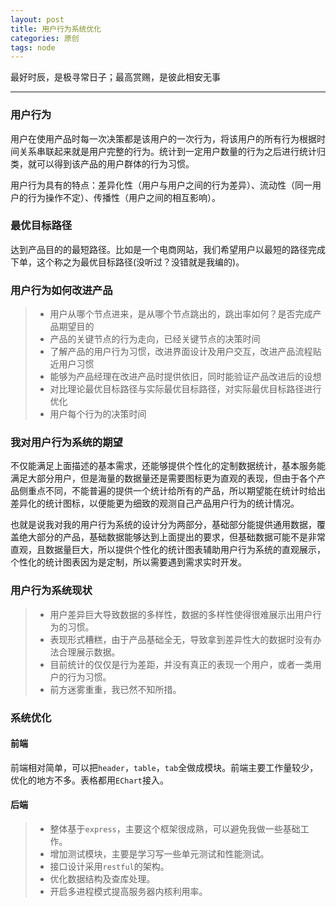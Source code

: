 ```yaml
---
layout: post
title: 用户行为系统优化
categories: 原创
tags: node
---
```


最好时辰，是极寻常日子；最高赏赐，是彼此相安无事

<!--more-->
* * *

### 用户行为

用户在使用产品时每一次决策都是该用户的一次行为，将该用户的所有行为根据时间关系串联起来就是用户完整的行为。统计到一定用户数量的行为之后进行统计归类，就可以得到该产品的用户群体的行为习惯。

用户行为具有的特点：差异化性（用户与用户之间的行为差异）、流动性（同一用户的行为操作不定）、传播性（用户之间的相互影响）。

### 最优目标路径

达到产品目的的最短路径。比如是一个电商网站，我们希望用户以最短的路径完成下单，这个称之为最优目标路径(没听过？没错就是我编的)。

### 用户行为如何改进产品

> * 用户从哪个节点进来，是从哪个节点跳出的，跳出率如何？是否完成产品期望目的
> * 产品的关键节点的行为走向，已经关键节点的决策时间
> * 了解产品的用户行为习惯，改进界面设计及用户交互，改进产品流程贴近用户习惯
> * 能够为产品经理在改进产品时提供依旧，同时能验证产品改进后的设想
> * 对比理论最优目标路径与实际最优目标路径，对实际最优目标路径进行优化
> * 用户每个行为的决策时间

### 我对用户行为系统的期望

不仅能满足上面描述的基本需求，还能够提供个性化的定制数据统计，基本服务能满足大部分用户，但是海量的数据量还是需要图标更为直观的表现，但由于各个产品侧重点不同，不能普遍的提供一个统计给所有的产品，所以期望能在统计时给出差异化的统计图标，以便能更为细致的观测自己产品用户行为的统计情况。

也就是说我对我的用户行为系统的设计分为两部分，基础部分能提供通用数据，覆盖绝大部分的产品，基础数据能够达到上面提出的要求，但基础数据可能不是非常直观，且数据量巨大，所以提供个性化的统计图表辅助用户行为系统的直观展示，个性化的统计图表因为是定制，所以需要遇到需求实时开发。

### 用户行为系统现状

> * 用户差异巨大导致数据的多样性，数据的多样性使得很难展示出用户行为的习惯。
> * 表现形式糟糕，由于产品基础全无，导致拿到差异性大的数据时没有办法合理展示数据。
> * 目前统计的仅仅是行为差距，并没有真正的表现一个用户，或者一类用户的行为习惯。
> * 前方迷雾重重，我已然不知所措。

### 系统优化

#### 前端

前端相对简单，可以把`header`，`table`，`tab`全做成模块。前端主要工作量较少，优化的地方不多。表格都用`EChart`接入。

#### 后端

> * 整体基于`express`，主要这个框架很成熟，可以避免我做一些基础工作。
> * 增加测试模块，主要是学习写一些单元测试和性能测试。
> * 接口设计采用`restful`的架构。
> * 优化数据结构及查库处理。
> * 开启多进程模式提高服务器内核利用率。
